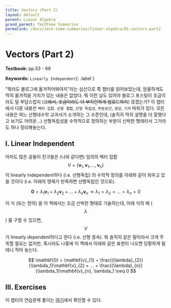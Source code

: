 ```yaml
---
title: Vectors (Part 2)
layout: default
parent: Linear Algebra
grand_parent: TechTome Summaries
permalink: /docs/tech-tome-summaries/linear-algebra/01-vectors-part2
---
```


# Vectors (Part 2)

**Textbook:** pp.53 - 69

**Keywords:** `Linearly Independent`{: .label }

"뭐라도 블로그에 옮겨적어봐야지"라는 심산으로 쭉 챕터를 읽어보았는데, 암울하게도 딱히 옮겨적을 가치가 있는 내용은 없었다.
뭐 이런 날도 있어야 블로그 포스팅이 조금이라도 덜 부담스럽지 (~~그래서, 조금이라도 더 부지런하게 업로드하지~~) 않겠는가?
이 챕터에서 다룬 내용은 `벡터 집합`. `선형 결합`, `선형 독립성`, `부분공간`, `생성`, `기저` 따위가 있다.
모든 내용은 여느 선형대수학 교과서가 소개하는 그 수준인데, (솔직히 딱히 설명을 더 잘했다고 보기도 어려운...) 선형독립성을 수학적으로 정의하는 부분이 신박한 형태라서 그거라도 하나 정리해놓는다.

## I. Linear Independent

아마도 많은 공돌이 친구들은 (나와 같다면) 임의의 벡터 집합 $$V = \{\mathbf{v}_{1}, \mathbf{v}_{1}, ..., \mathbf{v}_{n}\}$$ 이 linearly independent하다 (i.e. 선형독립) 의 수학적 정의를 아래와 같이 외우고 있을 것이다 (i.e. 아래의 명제가 만족하면 선형독립인 것으로).

$$
\mathbf{0} = {\lambda}_{1}\mathbf{v}_{1} + {\lambda}_{2}\mathbf{v}_{2} + ... + {\lambda}_{n}\mathbf{v}_{n} \rightarrow {\lambda}_{1} = {\lambda}_{2} = ... = {\lambda}_{n} = 0
$$

이 식 (또는 정의) 을 이 책에서는 조금 신박한 형태로 기술하는데, 아래 식의 해 ($$\lambda$$) 를 구할 수 있으면, $$V$$ 가 linearly dependent하다고 한다 (i.e. 선형 종속).
뭐 솔직히 같은 말이라서 크게 주목할 필요는 없지만, 혹시라도 나중에 이 책에서 아래와 같은 표현이 나오면 당황하게 될 테니 적어 놓는다.

$$
\mathbf{0} = \mathbf{v}_{1} + \frac{{\lambda}_{2}}{\lambda_1}\mathbf{v}_{2} + ... + \frac{{\lambda}_{n}}{\lambda_1}\mathbf{v}_{n}, \lambda_1 \neq 0
$$

## III. Exercises

이 챕터의 연습문제 풀이는 [여기](https://github.com/i-am-wonseoklee/i-am-wonseoklee.github.io/tree/main/docs/tech-tome-summaries/linear-algebra/01-vectors-part2/exercises)에서 확인할 수 있다.

<script src="https://utteranc.es/client.js"
        repo="i-am-wonseoklee/i-am-wonseoklee.github.io"
        issue-term="pathname"
        theme="github-dark-orange"
        crossorigin="anonymous"
        async>
</script>